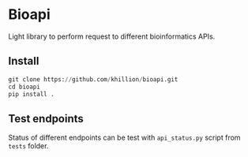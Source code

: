 # Bioapi

Light library to perform request to different bioinformatics APIs.

## Install

```python
git clone https://github.com/khillion/bioapi.git
cd bioapi
pip install .
```

## Test endpoints

Status of different endpoints can be test with `api_status.py` script from `tests` folder.
